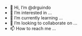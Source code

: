 - 👋 Hi, I’m @drguindo
- 👀 I’m interested in ...
- 🌱 I’m currently learning ...
- 💞️ I’m looking to collaborate on ...
- 📫 How to reach me ...

<!---
drguindo/drguindo is a ✨ special ✨ repository because its `README.md` (this file) appears on your GitHub profile.
You can click the Preview link to take a look at your changes.
--->
